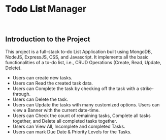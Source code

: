 # 𝐓𝐨𝐝𝐨 𝐋𝐢𝐬𝐭 Manager

<br/>

## Introduction to the Project

This project is a full-stack to-do List Application built using MongoDB, NodeJS, ExpressJS, CSS, and Javascript. It implements all the basic functionalities of a to-do list, i.e., CRUD Operations (Create, Read, Update, Delete).

-  Users can create new tasks.
-  Users can Read the created task data.
-  Users can Complete the task by checking off the task with a strike-through.
-  Users can Delete the task.
-  Users can Update the tasks with many customized options.
   Users can view a Banner with the current date-time.
-  Users can Check the count of remaining tasks, Complete all tasks together, and Delete all completed tasks together.
-  Users can View All, Incomplete and completed Tasks.
-  Users can mark Due Date & Priority Levels for the Tasks.
   <br/>
   <br/>

